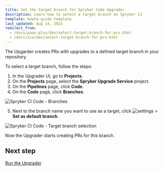 ```yaml
---
title: Set the target branch for Spryker Code Upgrader
description: Learn how to select a target branch on Spryker CI
template: howto-guide-template
last_updated: Aug 14, 2023
redirect_from:
  - /docs/paas-plus/dev/select-target-branch-for-prs.html
  - /docs/scu/dev/select-target-branch-for-prs.html
---
```


The Upgarder creates PRs with upgrades to a defined target branch in your repository.

To select a target branch, follow the steps:

1. In the Upgrader UI, go to **Projects**.
2. On the **Projects** page, select the **Spryker Upgrade Service** project.
3. On the **Pipelines** page, click **Code**.
4. On the **Code** page, click **Branches**.

![Spryker CI Code - Branches](https://spryker.s3.eu-central-1.amazonaws.com/docs/paas%2B/dev/select-target-branch-for-prs.md/branches-tab.png)

5. Next to the branch name you want to use as a target, click <span class="inline-img">![settings](https://spryker.s3.eu-central-1.amazonaws.com/docs/paas%2B/dev/select-target-branch-for-prs.md/kebab-menu.png)</span> > **Set as default branch**.

![Spryker CI Code - Target branch selection](https://spryker.s3.eu-central-1.amazonaws.com/docs/paas%2B/dev/select-target-branch-for-prs.md/set-as-default-branch.png)

Now the Upgrader starts creating PRs for this branch.

## Next step

[Run the Upgrader](/docs/ca/devscu/run-spryker-code-upgrader.html)

